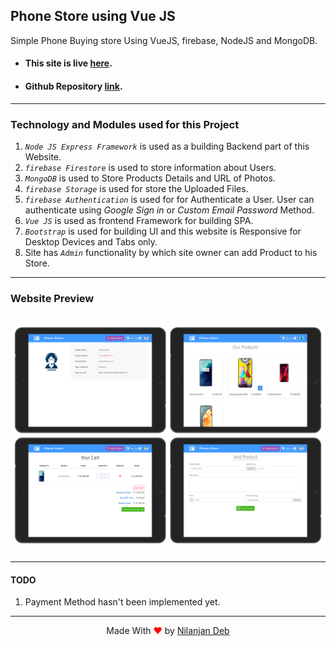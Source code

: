 ## Phone Store using Vue JS

Simple Phone Buying store Using VueJS, firebase, NodeJS and MongoDB.

- #### This site is live [here](https://vue-phone-store.herokuapp.com/).
- #### Github Repository [link](https://github.com/nil1729/vue-phone-store).

---

### Technology and Modules used for this Project

1. _`Node JS Express Framework`_ is used as a building Backend part of this Website.
2. _`firebase Firestore`_ is used to store information about Users.
3. _`MongoDB`_ is used to Store Products Details and URL of Photos.
4. _`firebase Storage`_ is used for store the Uploaded Files.
5. _`firebase Authentication`_ is used for for Authenticate a User. User can authenticate using _Google Sign in_ or _Custom Email Password_ Method.
6. _`Vue JS`_ is used as frontend Framework for building SPA.
7. _`Bootstrap`_ is used for building UI and this website is Responsive for Desktop Devices and Tabs only.
8. Site has _`Admin`_ functionality by which site owner can add Product to his Store.

---

### Website Preview

## <img src="./preview.png" alt="Nilanjan Deb">

---

#### TODO

1. Payment Method hasn't been implemented yet.

---

<p style="text-align: center;">Made With<span style="color: red;"> &#10084; </span>by <a href="https://github.com/nil1729" target="_blank"> Nilanjan Deb </a> </p>
